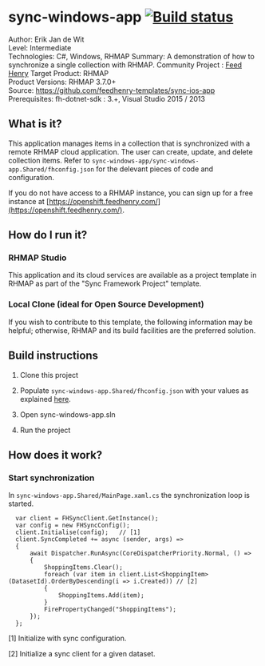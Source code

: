 # sync-windows-app [![Build status](https://ci.appveyor.com/api/projects/status/76fekkii1oo5whsx?svg=true)](https://ci.appveyor.com/project/edewit/sync-windows-app)

Author: Erik Jan de Wit   
Level: Intermediate  
Technologies: C#, Windows, RHMAP
Summary: A demonstration of how to synchronize a single collection with RHMAP. 
Community Project : [Feed Henry](http://feedhenry.org)
Target Product: RHMAP  
Product Versions: RHMAP 3.7.0+   
Source: https://github.com/feedhenry-templates/sync-ios-app  
Prerequisites: fh-dotnet-sdk : 3.+, Visual Studio 2015 / 2013

## What is it?

This application manages items in a collection that is synchronized with a remote RHMAP cloud application.  The user can create, update, and delete collection items.  Refer to `sync-windows-app/sync-windows-app.Shared/fhconfig.json` for the delevant pieces of code and configuration.

If you do not have access to a RHMAP instance, you can sign up for a free instance at [https://openshift.feedhenry.com/](https://openshift.feedhenry.com/).

## How do I run it?  

### RHMAP Studio

This application and its cloud services are available as a project template in RHMAP as part of the "Sync Framework Project" template.

### Local Clone (ideal for Open Source Development)
If you wish to contribute to this template, the following information may be helpful; otherwise, RHMAP and its build facilities are the preferred solution.

## Build instructions

1. Clone this project

2. Populate ```sync-windows-app.Shared/fhconfig.json``` with your values as explained [here](http://docs.feedhenry.com/v3/dev_tools/sdks/windows.html#windows-existing_app-set_up_configuration).

3. Open sync-windows-app.sln

4. Run the project
 
## How does it work?

### Start synchronization

In ```sync-windows-app.Shared/MainPage.xaml.cs``` the synchronization loop is started.
```
  var client = FHSyncClient.GetInstance();
  var config = new FHSyncConfig();
  client.Initialise(config);   // [1]
  client.SyncCompleted += async (sender, args) =>
  {
      await Dispatcher.RunAsync(CoreDispatcherPriority.Normal, () =>
      {
          ShoppingItems.Clear();
          foreach (var item in client.List<ShoppingItem>(DatasetId).OrderByDescending(i => i.Created)) // [2]
          {
              ShoppingItems.Add(item);
          }
          FirePropertyChanged("ShoppingItems");
      });
  };
```
[1] Initialize with sync configuration.

[2] Initialize a sync client for a given dataset.
